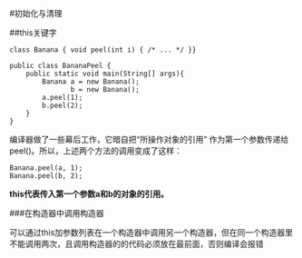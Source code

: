 #初始化与清理

##this关键字

```
class Banana { void peel(int i) { /* ... */ }}

public class BananaPeel {
    public static void main(String[] args){
        Banana a = new Banana();
               b = new Banana();
        a.peel(1);
        b.peel(2);
    }
}
```

编译器做了一些幕后工作，它暗自把“所操作对象的引用” 作为第一个参数传递给peel()。所以，上述两个方法的调用变成了这样：

```
Banana.peel(a, 1);
Banana.peel(b, 2);
```

**this代表传入第一个参数a和b的对象的引用。**

###在构造器中调用构造器

可以通过this加参数列表在一个构造器中调用另一个构造器，但在同一个构造器里不能调用两次，且调用构造器的的代码必须放在最前面，否则编译会报错